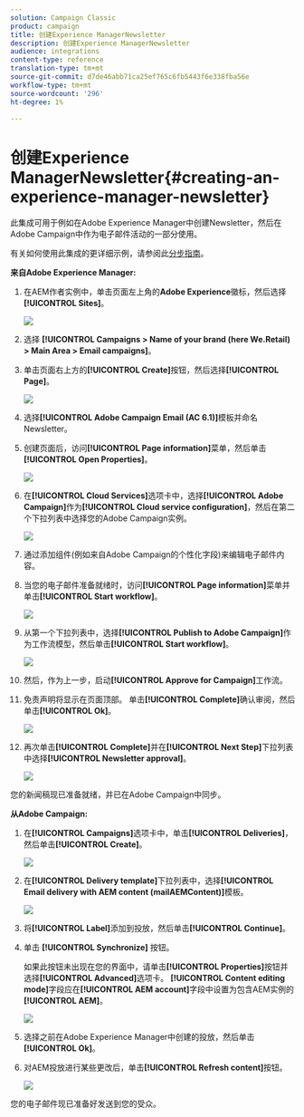 ```yaml
---
solution: Campaign Classic
product: campaign
title: 创建Experience ManagerNewsletter
description: 创建Experience ManagerNewsletter
audience: integrations
content-type: reference
translation-type: tm+mt
source-git-commit: d7de46abb71ca25ef765c6fb5443f6e338fba56e
workflow-type: tm+mt
source-wordcount: '296'
ht-degree: 1%

---
```



# 创建Experience ManagerNewsletter{#creating-an-experience-manager-newsletter}

此集成可用于例如在Adobe Experience Manager中创建Newsletter，然后在Adobe Campaign中作为电子邮件活动的一部分使用。

有关如何使用此集成的更详细示例，请参阅此[分步指南](https://helpx.adobe.com/campaign/kb/acc-aem.html)。

**来自Adobe Experience Manager:**

1. 在AEM作者实例中，单击页面左上角的&#x200B;**Adobe Experience**&#x200B;徽标，然后选择&#x200B;**[!UICONTROL Sites]**。

   ![](assets/aem_uc_1.png)

1. 选择 **[!UICONTROL Campaigns > Name of your brand (here We.Retail) > Main Area > Email campaigns]**。
1. 单击页面右上方的&#x200B;**[!UICONTROL Create]**&#x200B;按钮，然后选择&#x200B;**[!UICONTROL Page]**。

   ![](assets/aem_uc_2.png)

1. 选择&#x200B;**[!UICONTROL Adobe Campaign Email (AC 6.1)]**&#x200B;模板并命名Newsletter。
1. 创建页面后，访问&#x200B;**[!UICONTROL Page information]**&#x200B;菜单，然后单击&#x200B;**[!UICONTROL Open Properties]**。

   ![](assets/aem_uc_3.png)

1. 在&#x200B;**[!UICONTROL Cloud Services]**&#x200B;选项卡中，选择&#x200B;**[!UICONTROL Adobe Campaign]**&#x200B;作为&#x200B;**[!UICONTROL Cloud service configuration]**，然后在第二个下拉列表中选择您的Adobe Campaign实例。

   ![](assets/aem_uc_4.png)

1. 通过添加组件(例如来自Adobe Campaign的个性化字段)来编辑电子邮件内容。
1. 当您的电子邮件准备就绪时，访问&#x200B;**[!UICONTROL Page information]**&#x200B;菜单并单击&#x200B;**[!UICONTROL Start workflow]**。

   ![](assets/aem_uc_5.png)

1. 从第一个下拉列表中，选择&#x200B;**[!UICONTROL Publish to Adobe Campaign]**&#x200B;作为工作流模型，然后单击&#x200B;**[!UICONTROL Start workflow]**。

   ![](assets/aem_uc_6.png)

1. 然后，作为上一步，启动&#x200B;**[!UICONTROL Approve for Campaign]**&#x200B;工作流。
1. 免责声明将显示在页面顶部。 单击&#x200B;**[!UICONTROL Complete]**&#x200B;确认审阅，然后单击&#x200B;**[!UICONTROL Ok]**。

   ![](assets/aem_uc_7.png)

1. 再次单击&#x200B;**[!UICONTROL Complete]**&#x200B;并在&#x200B;**[!UICONTROL Next Step]**&#x200B;下拉列表中选择&#x200B;**[!UICONTROL Newsletter approval]**。

   ![](assets/aem_uc_8.png)

您的新闻稿现已准备就绪，并已在Adobe Campaign中同步。

**从Adobe Campaign:**

1. 在&#x200B;**[!UICONTROL Campaigns]**&#x200B;选项卡中，单击&#x200B;**[!UICONTROL Deliveries]**，然后单击&#x200B;**[!UICONTROL Create]**。

   ![](assets/aem_uc_9.png)

1. 在&#x200B;**[!UICONTROL Delivery template]**&#x200B;下拉列表中，选择&#x200B;**[!UICONTROL Email delivery with AEM content (mailAEMContent)]**&#x200B;模板。

   ![](assets/aem_uc_10.png)

1. 将&#x200B;**[!UICONTROL Label]**&#x200B;添加到投放，然后单击&#x200B;**[!UICONTROL Continue]**。
1. 单击 **[!UICONTROL Synchronize]** 按钮。

   如果此按钮未出现在您的界面中，请单击&#x200B;**[!UICONTROL Properties]**&#x200B;按钮并选择&#x200B;**[!UICONTROL Advanced]**&#x200B;选项卡。 **[!UICONTROL Content editing mode]**&#x200B;字段应在&#x200B;**[!UICONTROL AEM account]**&#x200B;字段中设置为包含AEM实例的&#x200B;**[!UICONTROL AEM]**。

   ![](assets/aem_uc_11.png)

1. 选择之前在Adobe Experience Manager中创建的投放，然后单击&#x200B;**[!UICONTROL Ok]**。
1. 对AEM投放进行某些更改后，单击&#x200B;**[!UICONTROL Refresh content]**&#x200B;按钮。

   ![](assets/aem_uc_12.png)

您的电子邮件现已准备好发送到您的受众。
